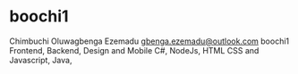 # boochi1
Chimbuchi Oluwagbenga Ezemadu
gbenga.ezemadu@outlook.com
boochi1
Frontend, Backend, Design and Mobile
C#, NodeJs, HTML CSS and Javascript, Java, 
